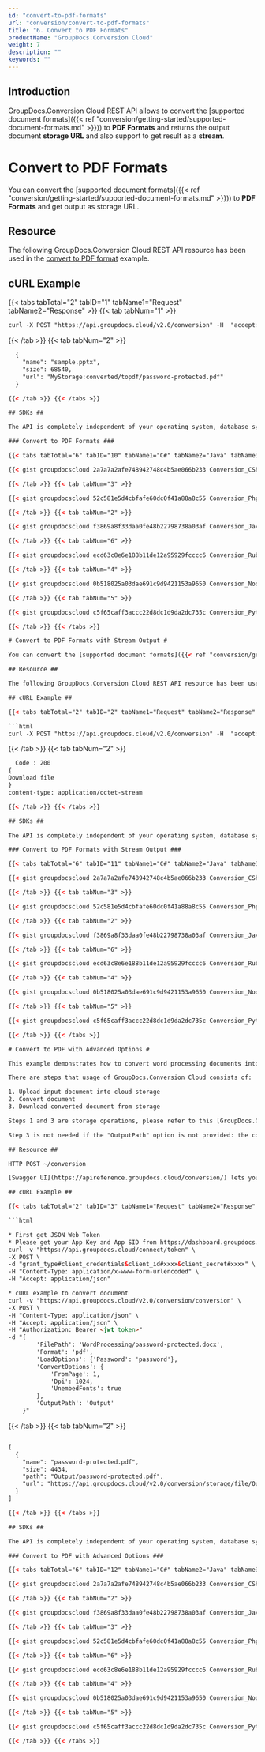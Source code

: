 ```yaml
---
id: "convert-to-pdf-formats"
url: "conversion/convert-to-pdf-formats"
title: "6. Convert to PDF Formats"
productName: "GroupDocs.Conversion Cloud"
weight: 7
description: ""
keywords: ""
---
```


## Introduction ##

GroupDocs.Conversion Cloud REST API allows to convert the [supported document formats]({{< ref "conversion/getting-started/supported-document-formats.md" >}})) to **PDF Formats** and returns the output document **storage URL** and also support to get result as a **stream**.

# Convert to PDF Formats #

You can convert the [supported document formats]({{< ref "conversion/getting-started/supported-document-formats.md" >}})) to **PDF Formats** and get output as storage URL.

## Resource ##

The following GroupDocs.Conversion Cloud REST API resource has been used in the [convert to PDF format](https://apireference.groupdocs.cloud/conversion/#/Conversion/ConvertDocument) example.

## cURL Example ##

{{< tabs tabTotal="2" tabID="1" tabName1="Request" tabName2="Response" >}} {{< tab tabNum="1" >}}

```html
curl -X POST "https://api.groupdocs.cloud/v2.0/conversion" -H  "accept: application/json" -H  "authorization: Bearer [Access Token]" -H  "Content-Type: application/json" -d "{  \"Storage\": \"MyStorage\",  \"FilePath\": \"conversions/password-protected.docx\",  \"Format\": \"pptx\",  \"LoadOptions\": {\"DocxLoadOptions\": {\"Password\": \"password\"  }},  \"ConvertOptions\": {\"PdfConvertOptions\": {\"BookmarksOutlineLevel\": \"1\",                        \"CenterWindow\" :\"true\",  \"CompressImages\": \"false\",   \"DisplayDocTitle\":  \"true\", \"Dpi\":\"1024\",  \"ExpandedOutlineLevels\": \"1\",   \"FitWindow\": \"false\",\"FromPage\" \"1\",   \"Grayscale\": \"false\",  \"HeadingsOutlineLevels\": \"1\",   \"ImageQuality\": \"100\",                        \"Linearize\": \"false\",   \"MarginTop\": \"5\",   \"MarginLeft\": \"5\", \"Password\": \"password\",  \"UnembedFonts\": \"true\",  \"RemoveUnusedStreams\": \"true\",  \"RemoveUnusedObjects\": \"true\", \"RemovePdfaCompliance\": \"false\", \"Height\": \"1024\"}  },  \"OutputPath\": \"converted/topdf\"}"

```

{{< /tab >}} {{< tab tabNum="2" >}}

```html
  {
    "name": "sample.pptx",
    "size": 68540,
    "url": "MyStorage:converted/topdf/password-protected.pdf"
  }

{{< /tab >}} {{< /tabs >}}

## SDKs ##

The API is completely independent of your operating system, database system or development language. We provide and support API SDKs in many development languages in order to make it even easier to integrate. You can see our available SDKs list [here](https://github.com/groupdocs-conversion-cloud).

### Convert to PDF Formats ###

{{< tabs tabTotal="6" tabID="10" tabName1="C#" tabName2="Java" tabName3="PHP" tabName4="Node.js" tabName5="Python" tabName6="Ruby" >}} {{< tab tabNum="1" >}}

{{< gist groupdocscloud 2a7a7a2afe748942748c4b5ae066b233 Conversion_CSharp_Convert_To_Pdf.cs >}}

{{< /tab >}} {{< tab tabNum="3" >}}

{{< gist groupdocscloud 52c581e5d4cbfafe60dc0f41a88a8c55 Conversion_Php_Convert_To_Pdf.php >}}

{{< /tab >}} {{< tab tabNum="2" >}}

{{< gist groupdocscloud f3869a8f33daa0fe48b22798738a03af Conversion_Java_Convert_To_Pdf.java >}}

{{< /tab >}} {{< tab tabNum="6" >}}

{{< gist groupdocscloud ecd63c8e6e188b11de12a95929fcccc6 Conversion_Ruby_Convert_To_Pdf.rb >}}

{{< /tab >}} {{< tab tabNum="4" >}}

{{< gist groupdocscloud 0b518025a03dae691c9d9421153a9650 Conversion_Node_Convert_To_Pdf.js >}}

{{< /tab >}} {{< tab tabNum="5" >}}

{{< gist groupdocscloud c5f65caff3accc22d8dc1d9da2dc735c Conversion_Python_Convert_To_Pdf.py >}}

{{< /tab >}} {{< /tabs >}}

# Convert to PDF Formats with Stream Output #

You can convert the [supported document formats]({{< ref "conversion/getting-started/supported-document-formats.md" >}})) to **PDF Formats** and get output as stream.

## Resource ##

The following GroupDocs.Conversion Cloud REST API resource has been used in the [convert to PDF format](https://apireference.groupdocs.cloud/conversion/#/Conversion/ConvertDocument) example.

## cURL Example ##

{{< tabs tabTotal="2" tabID="2" tabName1="Request" tabName2="Response" >}} {{< tab tabNum="1" >}}

```html
curl -X POST "https://api.groupdocs.cloud/v2.0/conversion" -H  "accept: application/json" -H  "authorization: Bearer [Access Token]" -H  "Content-Type: application/json" -d "{  \"Storage\": \"MyStorage\",  \"FilePath\": \"conversions/password-protected.docx\",  \"Format\": \"pptx\",  \"LoadOptions\": {\"DocxLoadOptions\": {\"Password\": \"password\"  }},  \"ConvertOptions\": {\"PdfConvertOptions\": {\"BookmarksOutlineLevel\": \"1\",                        \"CenterWindow\" :\"true\",  \"CompressImages\": \"false\",   \"DisplayDocTitle\":  \"true\", \"Dpi\":\"1024\",  \"ExpandedOutlineLevels\": \"1\",   \"FitWindow\": \"false\",\"FromPage\" \"1\",   \"Grayscale\": \"false\",  \"HeadingsOutlineLevels\": \"1\",   \"ImageQuality\": \"100\",                        \"Linearize\": \"false\",   \"MarginTop\": \"5\",   \"MarginLeft\": \"5\", \"Password\": \"password\",  \"UnembedFonts\": \"true\",  \"RemoveUnusedStreams\": \"true\",  \"RemoveUnusedObjects\": \"true\", \"RemovePdfaCompliance\": \"false\", \"Height\": \"1024\"}  },  \"OutputPath\": \""}"

```

{{< /tab >}} {{< tab tabNum="2" >}}

```html
  Code : 200
{
Download file
}
content-type: application/octet-stream

{{< /tab >}} {{< /tabs >}}

## SDKs ##

The API is completely independent of your operating system, database system or development language. We provide and support API SDKs in many development languages in order to make it even easier to integrate. You can see our available SDKs list [here](https://github.com/groupdocs-conversion-cloud).

### Convert to PDF Formats with Stream Output ###

{{< tabs tabTotal="6" tabID="11" tabName1="C#" tabName2="Java" tabName3="PHP" tabName4="Node.js" tabName5="Python" tabName6="Ruby" >}} {{< tab tabNum="1" >}}

{{< gist groupdocscloud 2a7a7a2afe748942748c4b5ae066b233 Conversion_CSharp_Convert_To_Pdf_Stream.cs >}}

{{< /tab >}} {{< tab tabNum="3" >}}

{{< gist groupdocscloud 52c581e5d4cbfafe60dc0f41a88a8c55 Conversion_Php_Convert_To_Pdf_Stream.php >}}

{{< /tab >}} {{< tab tabNum="2" >}}

{{< gist groupdocscloud f3869a8f33daa0fe48b22798738a03af Conversion_Java_Convert_To_Pdf_Stream.java >}}

{{< /tab >}} {{< tab tabNum="6" >}}

{{< gist groupdocscloud ecd63c8e6e188b11de12a95929fcccc6 Conversion_Ruby_Convert_To_Pdf_Stream.rb >}}

{{< /tab >}} {{< tab tabNum="4" >}}

{{< gist groupdocscloud 0b518025a03dae691c9d9421153a9650 Conversion_Node_Convert_To_Pdf_Stream.js >}}

{{< /tab >}} {{< tab tabNum="5" >}}

{{< gist groupdocscloud c5f65caff3accc22d8dc1d9da2dc735c Conversion_Python_Convert_To_Pdf_Stream.py >}}

{{< /tab >}} {{< /tabs >}}

# Convert to PDF with Advanced Options #

This example demonstrates how to convert word processing documents into pdf documents with advanced conversion options.

There are steps that usage of GroupDocs.Conversion Cloud consists of:

1. Upload input document into cloud storage
2. Convert document
3. Download converted document from storage

Steps 1 and 3 are storage operations, please refer to this [GroupDocs.Conversion Cloud Storage Operations]({{< ref "conversion/developer-guide/working-with-storage-api.md" >}})) for usage details.

Step 3 is not needed if the "OutputPath" option is not provided: the convert API method will return the converted document in the response body.

## Resource ##

HTTP POST ~/conversion

[Swagger UI](https://apireference.groupdocs.cloud/conversion/) lets you call this REST API directly from the browser.

## cURL Example ##

{{< tabs tabTotal="2" tabID="3" tabName1="Request" tabName2="Response" >}} {{< tab tabNum="1" >}}

```html

* First get JSON Web Token
* Please get your App Key and App SID from https://dashboard.groupdocs.cloud/#/apps. Kindly place App Key in "client_secret" and App SID in "client_id" argument.
curl -v "https://api.groupdocs.cloud/connect/token" \
-X POST \
-d "grant_type#client_credentials&client_id#xxxx&client_secret#xxxx" \
-H "Content-Type: application/x-www-form-urlencoded" \
-H "Accept: application/json"

* cURL example to convert document
curl -v "https://api.groupdocs.cloud/v2.0/conversion/conversion" \
-X POST \
-H "Content-Type: application/json" \
-H "Accept: application/json" \
-H "Authorization: Bearer <jwt token>"
-d "{
        'FilePath': 'WordProcessing/password-protected.docx',
        'Format': 'pdf',
        'LoadOptions': {'Password': 'password'},
        'ConvertOptions': {
            'FromPage': 1,
            'Dpi': 1024,
            'UnembedFonts': true
        },
        'OutputPath': 'Output'
    }"

```

{{< /tab >}} {{< tab tabNum="2" >}}

```html

[
  {
    "name": "password-protected.pdf",
    "size": 4434,
    "path": "Output/password-protected.pdf",
    "url": "https://api.groupdocs.cloud/v2.0/conversion/storage/file/Output/password-protected.pdf"
  }
]

{{< /tab >}} {{< /tabs >}}

## SDKs ##

The API is completely independent of your operating system, database system or development language. We provide and support API SDKs in many development languages in order to make it even easier to integrate. You can see our available SDKs list [here](https://github.com/groupdocs-conversion-cloud).

### Convert to PDF with Advanced Options ###

{{< tabs tabTotal="6" tabID="12" tabName1="C#" tabName2="Java" tabName3="PHP" tabName4="Node.js" tabName5="Python" tabName6="Ruby" >}} {{< tab tabNum="1" >}}

{{< gist groupdocscloud 2a7a7a2afe748942748c4b5ae066b233 Conversion_CSharp_Advance_Options_PDF.cs >}}

{{< /tab >}} {{< tab tabNum="2" >}}

{{< gist groupdocscloud f3869a8f33daa0fe48b22798738a03af Conversion_Java_Advance_Options_PDF.java >}}

{{< /tab >}} {{< tab tabNum="3" >}}

{{< gist groupdocscloud 52c581e5d4cbfafe60dc0f41a88a8c55 Conversion_Php_Advance_Options_PDF.php >}}

{{< /tab >}} {{< tab tabNum="6" >}}

{{< gist groupdocscloud ecd63c8e6e188b11de12a95929fcccc6 Conversion_Ruby_Advance_Options_PDF.rb >}}

{{< /tab >}} {{< tab tabNum="4" >}}

{{< gist groupdocscloud 0b518025a03dae691c9d9421153a9650 Conversion_Node_Advance_Options_PDF.js >}}

{{< /tab >}} {{< tab tabNum="5" >}}

{{< gist groupdocscloud c5f65caff3accc22d8dc1d9da2dc735c Conversion_Python_Advance_Options_PDF.py >}}

{{< /tab >}} {{< /tabs >}}
